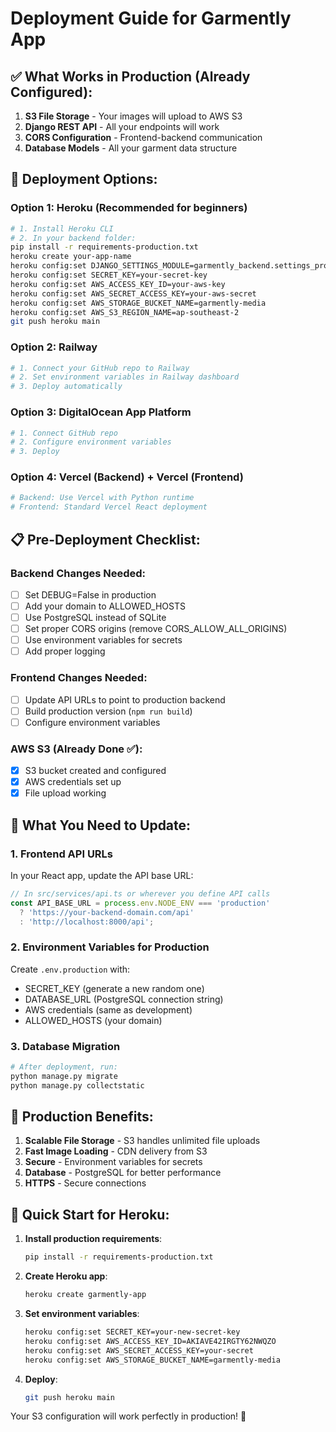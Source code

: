 # Deployment Guide for Garmently App

## ✅ What Works in Production (Already Configured):

1. **S3 File Storage** - Your images will upload to AWS S3
2. **Django REST API** - All your endpoints will work
3. **CORS Configuration** - Frontend-backend communication
4. **Database Models** - All your garment data structure

## 🚀 Deployment Options:

### Option 1: Heroku (Recommended for beginners)
```bash
# 1. Install Heroku CLI
# 2. In your backend folder:
pip install -r requirements-production.txt
heroku create your-app-name
heroku config:set DJANGO_SETTINGS_MODULE=garmently_backend.settings_production
heroku config:set SECRET_KEY=your-secret-key
heroku config:set AWS_ACCESS_KEY_ID=your-aws-key
heroku config:set AWS_SECRET_ACCESS_KEY=your-aws-secret
heroku config:set AWS_STORAGE_BUCKET_NAME=garmently-media
heroku config:set AWS_S3_REGION_NAME=ap-southeast-2
git push heroku main
```

### Option 2: Railway
```bash
# 1. Connect your GitHub repo to Railway
# 2. Set environment variables in Railway dashboard
# 3. Deploy automatically
```

### Option 3: DigitalOcean App Platform
```bash
# 1. Connect GitHub repo
# 2. Configure environment variables
# 3. Deploy
```

### Option 4: Vercel (Backend) + Vercel (Frontend)
```bash
# Backend: Use Vercel with Python runtime
# Frontend: Standard Vercel React deployment
```

## 📋 Pre-Deployment Checklist:

### Backend Changes Needed:
- [ ] Set DEBUG=False in production
- [ ] Add your domain to ALLOWED_HOSTS
- [ ] Use PostgreSQL instead of SQLite
- [ ] Set proper CORS origins (remove CORS_ALLOW_ALL_ORIGINS)
- [ ] Use environment variables for secrets
- [ ] Add proper logging

### Frontend Changes Needed:
- [ ] Update API URLs to point to production backend
- [ ] Build production version (`npm run build`)
- [ ] Configure environment variables

### AWS S3 (Already Done ✅):
- [x] S3 bucket created and configured
- [x] AWS credentials set up
- [x] File upload working

## 🔧 What You Need to Update:

### 1. Frontend API URLs
In your React app, update the API base URL:

```javascript
// In src/services/api.ts or wherever you define API calls
const API_BASE_URL = process.env.NODE_ENV === 'production' 
  ? 'https://your-backend-domain.com/api'
  : 'http://localhost:8000/api';
```

### 2. Environment Variables for Production
Create `.env.production` with:
- SECRET_KEY (generate a new random one)
- DATABASE_URL (PostgreSQL connection string)
- AWS credentials (same as development)
- ALLOWED_HOSTS (your domain)

### 3. Database Migration
```bash
# After deployment, run:
python manage.py migrate
python manage.py collectstatic
```

## 🌟 Production Benefits:

1. **Scalable File Storage** - S3 handles unlimited file uploads
2. **Fast Image Loading** - CDN delivery from S3
3. **Secure** - Environment variables for secrets
4. **Database** - PostgreSQL for better performance
5. **HTTPS** - Secure connections

## 🎯 Quick Start for Heroku:

1. **Install production requirements**:
   ```bash
   pip install -r requirements-production.txt
   ```

2. **Create Heroku app**:
   ```bash
   heroku create garmently-app
   ```

3. **Set environment variables**:
   ```bash
   heroku config:set SECRET_KEY=your-new-secret-key
   heroku config:set AWS_ACCESS_KEY_ID=AKIAVE42IRGTY62NWQZO
   heroku config:set AWS_SECRET_ACCESS_KEY=your-secret
   heroku config:set AWS_STORAGE_BUCKET_NAME=garmently-media
   ```

4. **Deploy**:
   ```bash
   git push heroku main
   ```

Your S3 configuration will work perfectly in production! 🎉